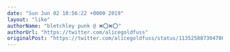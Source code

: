 ```yaml
---
date: "Sun Jun 02 18:56:22 +0000 2019"
layout: "like"
authorName: "bletchley punk @ ❌⭕️❌⭕️"
authorUrl: "https://twitter.com/alicegoldfuss"
originalPost: "https://twitter.com/alicegoldfuss/status/1135258873047085056"
---
```

